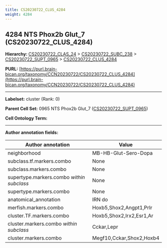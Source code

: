 ```yaml
---
title: CS20230722_CLUS_4284
weight: 4284
---
```

## 4284 NTS Phox2b Glut_7 (CS20230722_CLUS_4284)
<b>Hierarchy: </b>
[CS20230722_CLAS_24](../CS20230722_CLAS_24) >
[CS20230722_SUBC_238](../CS20230722_SUBC_238) >
[CS20230722_SUPT_0965](../CS20230722_SUPT_0965) >
[CS20230722_CLUS_4284](../CS20230722_CLUS_4284)

**PURL:** [https://purl.brain-bican.org/taxonomy/CCN20230722/CS20230722_CLUS_4284](https://purl.brain-bican.org/taxonomy/CCN20230722/CS20230722_CLUS_4284)

---


**Labelset:** cluster (Rank: 0)

**Parent Cell Set:** 0965 NTS Phox2b Glut_7 ([CS20230722_SUPT_0965](../CS20230722_SUPT_0965))



**Cell Ontology Term:** 

[MARKER GENES.]: #


---

[TRANSFERRED ANNOTATIONS.]: #


[AUTHOR ANNOTATION FIELDS.]: #


**Author annotation fields:**

| Author annotation | Value |
|-------------------|-------|
|neighborhood|MB-HB-Glut-Sero-Dopa|
|subclass.tf.markers.combo|None|
|subclass.markers.combo|None|
|supertype.markers.combo _within subclass_|None|
|supertype.markers.combo|None|
|anatomical_annotation|IRN do|
|merfish.markers.combo|Hoxb5,Shox2,Angpt1,Prlr|
|cluster.TF.markers.combo|Hoxb5,Shox2,Irx2,Esr1,Ar|
|cluster.markers.combo _within subclass_|Cckar,Lepr|
|cluster.markers.combo|Megf10,Cckar,Shox2,Hoxb4|
